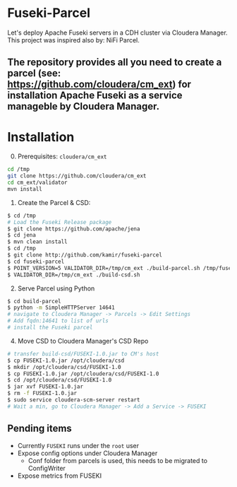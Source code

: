 # Fuseki-Parcel
Let's deploy Apache Fuseki servers in a CDH cluster via Cloudera Manager.
This project was inspired also by: NiFi Parcel.

The repository provides all you need to create a parcel (see: https://github.com/cloudera/cm_ext) for
installation Apache Fuseki as a service manageble by Cloudera Manager.
---------------

# Installation 
0. Prerequisites: `cloudera/cm_ext`
```sh
cd /tmp
git clone https://github.com/cloudera/cm_ext
cd cm_ext/validator
mvn install
```

1. Create the Parcel & CSD:
```sh
$ cd /tmp
# Load the Fuseki Release package
$ git clone https://github.com/apache/jena
$ cd jena
$ mvn clean install
$ cd /tmp
$ git clone http://github.com/kamir/fuseki-parcel
$ cd fuseki-parcel
$ POINT_VERSION=5 VALIDATOR_DIR=/tmp/cm_ext ./build-parcel.sh /tmp/fuseki-parcel/fuseki-assembly/target/fuseki-*-SNAPSHOT-bin.tar.gz
$ VALIDATOR_DIR=/tmp/cm_ext ./build-csd.sh
```

2. Serve Parcel using Python
```sh
$ cd build-parcel
$ python -m SimpleHTTPServer 14641
# navigate to Cloudera Manager -> Parcels -> Edit Settings
# Add fqdn:14641 to list of urls
# install the Fuseki parcel
```

4. Move CSD to Cloudera Manager's CSD Repo
```sh
# transfer build-csd/FUSEKI-1.0.jar to CM's host
$ cp FUSEKI-1.0.jar /opt/cloudera/csd
$ mkdir /opt/cloudera/csd/FUSEKI-1.0
$ cp FUSEKI-1.0.jar /opt/cloudera/csd/FUSEKI-1.0
$ cd /opt/cloudera/csd/FUSEKI-1.0
$ jar xvf FUSEKI-1.0.jar
$ rm -f FUSEKI-1.0.jar
$ sudo service cloudera-scm-server restart
# Wait a min, go to Cloudera Manager -> Add a Service -> FUSEKI
```

## Pending items
- Currently `FUSEKI` runs under the `root` user
- Expose config options under Cloudera Manager
  - Conf folder from parcels is used, this needs to be migrated to ConfigWriter
- Expose metrics from FUSEKI

